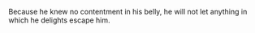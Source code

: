 Because he knew no contentment in his belly, he will not let anything in which he delights escape him.
